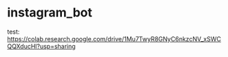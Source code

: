 # instagram_bot

test: https://colab.research.google.com/drive/1Mu7TwyR8GNyC6nkzcNV_xSWCQQXducHl?usp=sharing 
